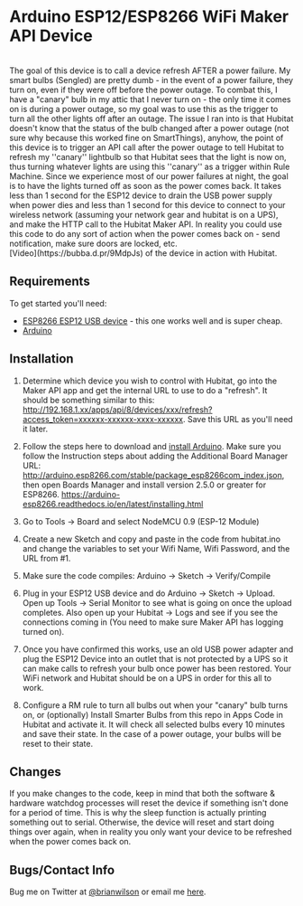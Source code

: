 Arduino ESP12/ESP8266 WiFi Maker API Device
=======
<br>
The goal of this device is to call a device refresh AFTER a power failure. My
smart bulbs (Sengled) are pretty dumb - in the event of a power failure, they turn on,
even if they were off before the power outage. To combat this, I have a
"canary" bulb in my attic that I never turn on - the only time it comes on is
during a power outage, so my goal was to use this as the trigger to turn all
the other lights off after an outage. The issue I ran into is that Hubitat
doesn't know that the status of the bulb changed after a power outage (not sure
why because this worked fine on SmartThings), anyhow, the point of this device
is to trigger an API call after the power outage to tell Hubitat to refresh my
''canary'' lightbulb so that Hubitat sees that the light is now on, thus turning whatever lights are using this ''canary'' as a trigger
within Rule Machine. Since we experience most of our power failures at night, the goal is to have the lights
turned off as soon as the power comes back. It takes less than 1 second for the
ESP12 device to drain the USB power supply when power dies and less than 1
second for this device to connect to your wireless network (assuming your network gear and
hubitat is on a UPS), and make the HTTP call to the Hubitat Maker API. In
reality you could use this code to do any sort of action when the power comes
back on - send notification, make sure doors are locked, etc.
<br>
[Video](https://bubba.d.pr/9MdpJs) of the device in action with Hubitat.

Requirements
------------
To get started you'll need:
- [ESP8266 ESP12 USB device](https://www.amazon.com/ESP8266-ESP-01S-Wireless-Development-PlayStation-4/dp/B07FBNZ79T/) - this one works well and is super cheap.
- [Arduino](https://arduino-esp8266.readthedocs.io/en/latest/installing.html)

Installation
--------------------

1. Determine which device you wish to control with Hubitat, go into the Maker
API app and get the internal URL to use to do a "refresh". It should be
something similar to this:
http://192.168.1.xx/apps/api/8/devices/xxx/refresh?access_token=xxxxxx-xxxxxx-xxxx-xxxxxx.
Save this URL as you'll need it later.

2. Follow the steps here to download and [install
Arduino](https://arduino-esp8266.readthedocs.io/en/latest/installing.html).
Make sure you follow the Instruction steps about adding the Additional Board
Manager URL: http://arduino.esp8266.com/stable/package_esp8266com_index.json,
then open Boards Manager and install version 2.5.0 or greater for ESP8266.
https://arduino-esp8266.readthedocs.io/en/latest/installing.html

3. Go to Tools -> Board and select NodeMCU 0.9 (ESP-12 Module)

4. Create a new Sketch and copy and paste in the code from hubitat.ino and change the variables to set
your Wifi Name, Wifi Password, and the URL from #1. 

5. Make sure the code compiles: Arduino -> Sketch -> Verify/Compile

6. Plug in your ESP12 USB device and do Arduino -> Sketch -> Upload.  Open up
Tools -> Serial Monitor to see what is going on once the upload completes.
Also open up your Hubitat -> Logs and see if you see the connections coming in
(You need to make sure Maker API has logging turned on). 

7. Once you have confirmed this works, use an old USB power adapter and plug
the ESP12 Device into an outlet that is not protected by a UPS so it can make
calls to refresh your bulb once power has been restored.  Your WiFi network and
Hubitat should be on a UPS in order for this all to work.

8. Configure a RM rule to turn all bulbs out when your "canary" bulb turns on,
or (optionally) Install Smarter Bulbs from this repo in Apps Code in Hubitat and activate it. It
will check all selected bulbs every 10 minutes and save their state. In the
case of a power outage, your bulbs will be reset to their state. 

Changes
-------
If you make changes to the code, keep in mind that both the software & hardware
watchdog processes will reset the device if something isn't done for a period
of time. This is why the sleep function is actually printing something out to
serial. Otherwise, the device will reset and start doing things over again,
when in reality you only want your device to be refreshed when the power comes
back on. 

Bugs/Contact Info
-----------------
Bug me on Twitter at [@brianwilson](http://twitter.com/brianwilson) or email me [here](http://cronological.com/comment.php?ref=bubba).


